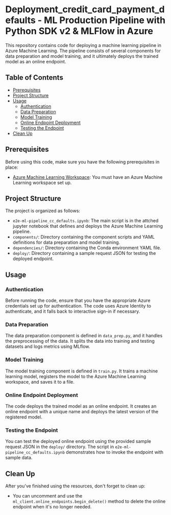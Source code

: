 # Deployment_credit_card_payment_defaults - ML Production Pipeline with Python SDK v2 &amp; MLFlow in Azure


This repository contains code for deploying a machine learning pipeline in Azure Machine Learning. The pipeline consists of several components for data preparation and model training, and it ultimately deploys the trained model as an online endpoint.

## Table of Contents
- [Prerequisites](#prerequisites)
- [Project Structure](#project-structure)
- [Usage](#usage)
  - [Authentication](#authentication)
  - [Data Preparation](#data-preparation)
  - [Model Training](#model-training)
  - [Online Endpoint Deployment](#online-endpoint-deployment)
  - [Testing the Endpoint](#testing-the-endpoint)
- [Clean Up](#clean-up)

## Prerequisites
Before using this code, make sure you have the following prerequisites in place:

- [Azure Machine Learning Workspace](https://azure.microsoft.com/en-us/services/machine-learning/): You must have an Azure Machine Learning workspace set up.

## Project Structure
The project is organized as follows:

- `e2e-ml-pipeline_cc_defaults.ipynb`: The main script is in the attched jupyter notebook that defines and deploys the Azure Machine Learning   
   pipeline.
- `components/`: Directory containing the component scripts and YAML definitions for data preparation and model training.
- `dependencies/`: Directory containing the Conda environment YAML file.
- `deploy/`: Directory containing a sample request JSON for testing the deployed endpoint.

## Usage

### Authentication
Before running the code, ensure that you have the appropriate Azure credentials set up for authentication. The code uses Azure Identity to authenticate, and it falls back to interactive sign-in if necessary.

### Data Preparation
The data preparation component is defined in `data_prep.py`, and it handles the preprocessing of the data. It splits the data into training and testing datasets and logs metrics using MLflow.

### Model Training
The model training component is defined in `train.py`. It trains a machine learning model, registers the model to the Azure Machine Learning workspace, and saves it to a file.

### Online Endpoint Deployment
The code deploys the trained model as an online endpoint. It creates an online endpoint with a unique name and deploys the latest version of the registered model.

### Testing the Endpoint
You can test the deployed online endpoint using the provided sample request JSON in the `deploy/` directory. The script in `e2e-ml-pipeline_cc_defaults.ipynb` demonstrates how to invoke the endpoint with sample data.

## Clean Up
After you've finished using the resources, don't forget to clean up:

- You can uncomment and use the `ml_client.online_endpoints.begin_delete()` method to delete the online endpoint when it's no longer needed.
